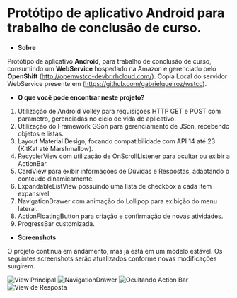 # Protótipo de aplicativo Android para trabalho de conclusão de curso.
* **Sobre**

Protótipo de aplicativo **Android**, para trabalho de conclusão de curso, consumindo um **WebService** hospedado na Amazon e gerenciado pelo **OpenShift** (http://openwstcc-devbr.rhcloud.com/). Copia Local do servidor WebService presente em (https://github.com/gabrielqueiroz/wstcc).

* **O que você pode encontrar neste projeto?**

1. Utilização de Android Volley para requisições HTTP GET e POST com parametro, gerenciadas no ciclo de vida do aplicativo.
2. Utilização do Framework GSon para gerenciamento de JSon, recebendo objetos e listas.
3. Layout Material Design, focando compatibilidade com API 14 até 23 (KitKat até Marshmallow).
4. RecyclerView com utilização de OnScrollListener para ocultar ou exibir a ActionBar.
5. CardView para exibir informações de Dúvidas e Respostas, adaptando o conteudo dinamicamente.
6. ExpandableListView possuindo uma lista de checkbox a cada item expansível.
7. NavigationDrawer com animação do Lollipop para exibição do menu lateral.
8. ActionFloatingButton para criação e confirmação de novas atividades.
9. ProgressBar customizada.

* **Screenshots**

O projeto continua em andamento, mas ja está em um modelo estável. Os seguintes screenshots serão atualizados conforme novas modificações surgirem.

![View Principal](https://raw.githubusercontent.com/gabrielqueiroz/androidtcc/master/screenshots/20151019115862.jpg)
![NavigationDrawer](https://raw.githubusercontent.com/gabrielqueiroz/androidtcc/master/screenshots/20151019115859.jpg)
![Ocultando Action Bar](https://raw.githubusercontent.com/gabrielqueiroz/androidtcc/master/screenshots/20151019115860.jpg)
![View de Resposta](https://raw.githubusercontent.com/gabrielqueiroz/androidtcc/master/screenshots/20151019115861.jpg)
